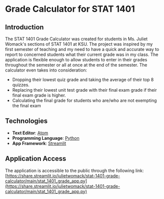 # Grade Calculator for STAT 1401

## Introduction
The STAT 1401 Grade Calculator was created for students in Ms. Juliet Womack's sections of STAT 1401 at KSU. The project was inspired by my first semester of teaching and my need to have a quick and accurate way to report to concerned students what their current grade was in my class. The application is flexible enough to allow students to enter in their grades throughout the semester or all at once at the end of the semester. The calculator even takes into consideration:
- Dropping their lowest quiz grade and taking the average of their top 8 quizzes.
- Replacing their lowest unit test grade with their final exam grade if their final exam grade is higher.
- Calculating the final grade for students who are/who are not exempting the final exam

## Technologies
- __Text Editor__: [Atom](https://atom.io/)
- __Programming Language__: [Python](https://www.python.org/)
- __App Framework__: [Streamlit](https://streamlit.io/)

## Application Access
The application is accessible to the public through the following link: [https://share.streamlit.io/julietwomack/stat-1401-grade-calculator/main/stat_1401_grade_app.py](https://share.streamlit.io/julietwomack/stat-1401-grade-calculator/main/stat_1401_grade_app.py)
